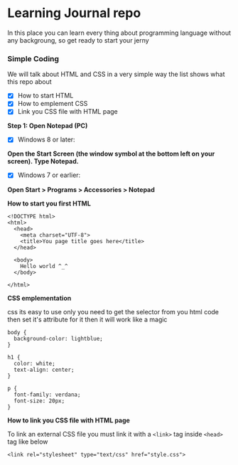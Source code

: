 # Learning Journal repo
In this place you can learn every thing about programming language without any backgroung, so get ready to start your jerny 

### Simple Coding
We will talk about HTML and CSS in a very simple way the list shows what this repo about
- [x] How to start HTML
- [x] How to emplement CSS
- [x] Link you CSS file with HTML page

**Step 1: Open Notepad (PC)**

- [x] Windows 8 or later:

__Open the Start Screen (the window symbol at the bottom left on your screen). Type Notepad.__

- [x] Windows 7 or earlier:

__Open Start > Programs > Accessories > Notepad__

**How to start you first HTML**
```
<!DOCTYPE html>
<html>
  <head>
    <meta charset="UTF-8">
    <title>You page title goes here</title>
  </head>

  <body>
    Hello world ^_^
  </body>

</html>
```

**CSS emplementation**

css its easy to use only you need to get the selector from you html code then set it's attribute for it then it will work like a magic 
```
body {
  background-color: lightblue;
}

h1 {
  color: white;
  text-align: center;
}

p {
  font-family: verdana;
  font-size: 20px;
}
```
**How to link you CSS file with HTML page**

To link an external CSS file you must link it with a `<link>` tag inside `<head>` tag like below
```
<link rel="stylesheet" type="text/css" href="style.css">
```

##
